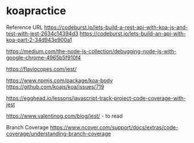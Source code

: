 # koapractice
Reference URL
https://codeburst.io/lets-build-a-rest-api-with-koa-js-and-test-with-jest-2634c14394d3
https://codeburst.io/lets-build-an-api-with-koa-part-2-34d943e900a1

https://medium.com/the-node-js-collection/debugging-node-js-with-google-chrome-4965b5f910f4

https://flaviocopes.com/jest/

https://www.npmjs.com/package/koa-body
https://github.com/koajs/koa/issues/719

https://egghead.io/lessons/javascript-track-project-code-coverage-with-jest

https://www.valentinog.com/blog/jest/ - to read

Branch Coverage 
https://www.ncover.com/support/docs/extras/code-coverage/understanding-branch-coverage

